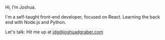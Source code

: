 Hi, I’m Joshua. 

I'm a self-taught front-end developer, focused on React.
Learning the back end with Node.js and Python.

Let's talk: Hit me up at jdg@joshuadgraber.com
